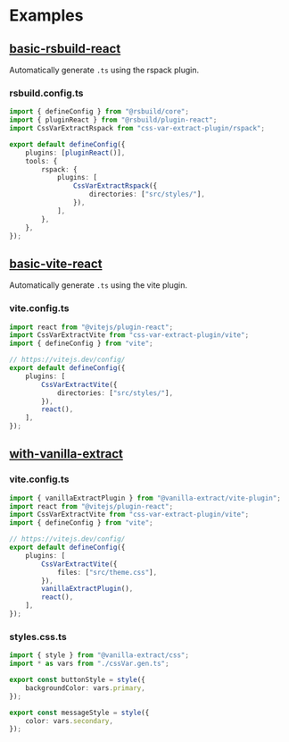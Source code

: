 # Examples

## [basic-rsbuild-react](basic-vite-react)

Automatically generate `.ts` using the rspack plugin.

### rsbuild.config.ts

```ts
import { defineConfig } from "@rsbuild/core";
import { pluginReact } from "@rsbuild/plugin-react";
import CssVarExtractRspack from "css-var-extract-plugin/rspack";

export default defineConfig({
    plugins: [pluginReact()],
    tools: {
        rspack: {
            plugins: [
                CssVarExtractRspack({
                    directories: ["src/styles/"],
                }),
            ],
        },
    },
});
```

## [basic-vite-react](basic-vite-react)

Automatically generate `.ts` using the vite plugin.

### vite.config.ts

```ts
import react from "@vitejs/plugin-react";
import CssVarExtractVite from "css-var-extract-plugin/vite";
import { defineConfig } from "vite";

// https://vitejs.dev/config/
export default defineConfig({
    plugins: [
        CssVarExtractVite({
            directories: ["src/styles/"],
        }),
        react(),
    ],
});
```

## [with-vanilla-extract](with-vanilla-extract)

### vite.config.ts

```ts
import { vanillaExtractPlugin } from "@vanilla-extract/vite-plugin";
import react from "@vitejs/plugin-react";
import CssVarExtractVite from "css-var-extract-plugin/vite";
import { defineConfig } from "vite";

// https://vitejs.dev/config/
export default defineConfig({
    plugins: [
        CssVarExtractVite({
            files: ["src/theme.css"],
        }),
        vanillaExtractPlugin(),
        react(),
    ],
});
```

### styles.css.ts

```ts
import { style } from "@vanilla-extract/css";
import * as vars from "./cssVar.gen.ts";

export const buttonStyle = style({
    backgroundColor: vars.primary,
});

export const messageStyle = style({
    color: vars.secondary,
});
```
